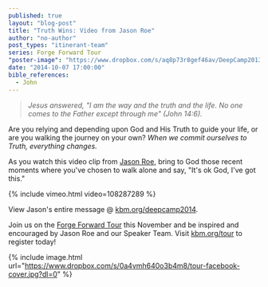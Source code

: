 ```yaml
---
published: true
layout: "blog-post"
title: "Truth Wins: Video from Jason Roe"
author: "no-author"
post_types: "itinerant-team"
series: Forge Forward Tour
"poster-image": "https://www.dropbox.com/s/aq8p73r8gef46av/DeepCamp2013_157-CMYK300.jpg?dl=0"
date: "2014-10-07 17:00:00"
bible_references: 
  - John
---
```


>*Jesus answered, "I am the way and the truth and the life.  No one comes to the Father except through me" (John 14:6).*

Are you relying and depending upon God and His Truth to guide your life, or are you walking the journey on your own?  *When we commit ourselves to Truth, everything changes.* 

As you watch this video clip from <a href="http://www.kbm.org/speakers/jason-roe/" target="_blank">Jason Roe</a>, bring to God those recent moments where you've chosen to walk alone and say, "It's ok God, I've got this."  

{% include vimeo.html video=108287289 %}

View Jason's entire message @ <a href="http://www.kbm.org/fuel/140622-deep-camp-jason-roe/" target="_blank">kbm.org/deepcamp2014</a>.

Join us on the <a href="http://myemail.constantcontact.com/Join-us-on-the-Forge-Forward-Tour.html?soid=1110408784002&aid=saPZ2HDnQT0" target="_blank">Forge Forward Tour</a> this November and be inspired and encouraged by Jason Roe and our Speaker Team.  Visit <a href="http://www.kbm.org/tour/" target="_blank">kbm.org/tour</a> to register today!

{% include image.html url="https://www.dropbox.com/s/0a4vmh640o3b4m8/tour-facebook-cover.jpg?dl=0" %}